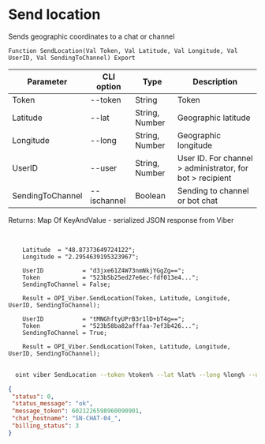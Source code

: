 ﻿---
sidebar_position: 5
---

# Send location
 Sends geographic coordinates to a chat or channel



`Function SendLocation(Val Token, Val Latitude, Val Longitude, Val UserID, Val SendingToChannel) Export`

  | Parameter | CLI option | Type | Description |
  |-|-|-|-|
  | Token | --token | String | Token |
  | Latitude | --lat | String, Number | Geographic latitude |
  | Longitude | --long | String, Number | Geographic longitude |
  | UserID | --user | String, Number | User ID. For channel > administrator, for bot > recipient |
  | SendingToChannel | --ischannel | Boolean | Sending to channel or bot chat |

  
  Returns:  Map Of KeyAndValue - serialized JSON response from Viber

<br/>




```bsl title="Code example"
    Latitude  = "48.87373649724122";
    Longitude = "2.2954639195323967";

    UserID           = "d3jxe61Z4W73nmNkjYGgZg==";
    Token            = "523b5b25ed27e6ec-fdf013e4...";
    SendingToChannel = False;

    Result = OPI_Viber.SendLocation(Token, Latitude, Longitude, UserID, SendingToChannel);

    UserID           = "tMNGhftyUPrB3r1lD+bT4g==";
    Token            = "523b58ba82afffaa-7ef3b426...";
    SendingToChannel = True;

    Result = OPI_Viber.SendLocation(Token, Latitude, Longitude, UserID, SendingToChannel);
```



```sh title="CLI command example"
    
  oint viber SendLocation --token %token% --lat %lat% --long %long% --user "d3jxe1111111111jYGgZg" --ischannel %ischannel%

```

```json title="Result"
{
 "status": 0,
 "status_message": "ok",
 "message_token": 6021226598960090901,
 "chat_hostname": "SN-CHAT-04_",
 "billing_status": 3
}
```

